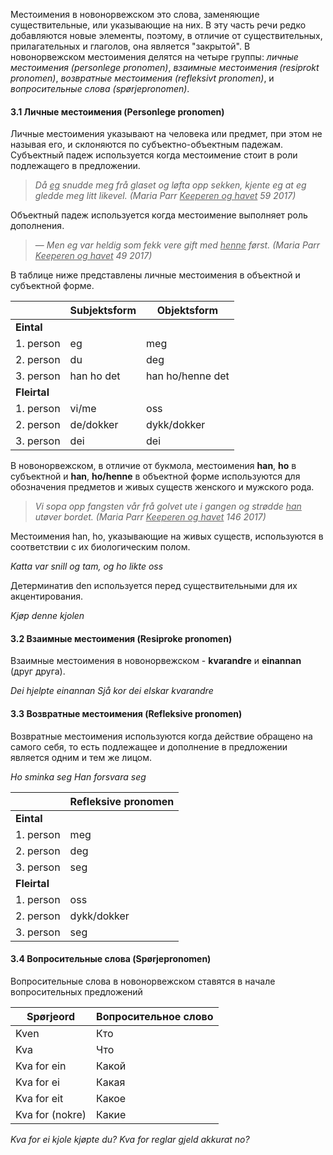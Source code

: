 Местоимения в новонорвежском это слова, заменяющие существительные, или указывающие на них. В эту часть речи редко добавляются новые элементы, поэтому, в отличие от существительных, прилагательных и глаголов, она является "закрытой". В новонорвежском местоимения делятся на четыре группы: *личные местоимения (personlege pronomen)*, *взаимные местоимения (resiprokt pronomen)*, *возвратные местоимения (refleksivt pronomen)*, и *вопросительные слова (spørjepronomen)*. 

#### 3.1 Личные местоимения (Personlege pronomen)
Личные местоимения указывают на человека или предмет, при этом не называя его, и склоняются по субъектно-объектным падежам. Субъектный падеж используется когда местоимение стоит в роли подлежащего в предложении.

>  *Då <ins>eg</ins> snudde meg frå glaset og løfta opp sekken, kjente eg at eg gledde meg litt likevel. <span class="cite">(Maria Parr <u>Keeperen og havet</u> 59 2017)</span>*

Объектный падеж используется когда местоимение выполняет роль дополнения.

> — *Men eg var heldig som fekk vere gift med <ins>henne</ins> først. <span class="cite">(Maria Parr <u>Keeperen og havet</u> 49 2017)</span>*

В таблице ниже представлены личные местоимения в объектной и субъектной форме.

|               | Subjektsform | Objektsform      |
|---------------|--------------|------------------|
| **Eintal**    |              |                  |
| 1. person     | eg           | meg              |
| 2. person     | du           | deg              |
| 3. person     | han ho det   | han ho/henne det |
| **Fleirtal**  |              |                  |
| 1. person     | vi/me        | oss              |
| 2. person     | de/dokker    | dykk/dokker      |
| 3. person     | dei          | dei              |

В новонорвежском, в отличие от букмола, местоимения **han**, **ho** в субъектной и **han**, **ho/henne** в объектной форме используются для обозначения предметов и живых существ женского и мужского рода. 

>  *Vi sopa opp fangsten vår frå golvet ute i gangen og strødde <ins>han</ins> utøver bordet. <span class="cite">(Maria Parr <u>Keeperen og havet</u> 146 2017)</span>*

Местоимения han, ho, указывающие на живых существ, используются в соответствии с их биологическим полом.

*Katta var snill og tam, og ho likte oss*

Детерминатив den используется перед существительными для их акцентирования.

*Kjøp denne kjolen*

#### 3.2 Взаимные местоимения (Resiproke pronomen)

Взаимные местоимения в новонорвежском - **kvarandre** и **einannan** (друг друга).

*Dei hjelpte einannan*
 *Sjå kor dei elskar kvarandre*

#### 3.3 Возвратные местоимения (Refleksive pronomen)

Возвратные местоимения используются когда действие обращено на самого себя, то есть подлежащее и дополнение в предложении является одним и тем же лицом.

*Ho sminka seg*
*Han forsvara seg*

|               | Refleksive pronomen |
|---------------|---------------------|
| **Eintal**    |                     |
| 1. person     | meg                 |
| 2. person     | deg                 |
| 3. person     | seg                 |
| **Fleirtal**  |                     |
| 1. person     | oss                 |
| 2. person     | dykk/dokker         |
| 3. person     | seg                 |

#### 3.4 Вопросительные слова (Spørjepronomen)

Вопросительные слова в новонорвежском ставятся в начале вопросительных предложений

| Spørjeord       | Вопросительное слово |
|-----------------|----------------------|
| Kven            | Кто                  |
| Kva             | Что                  |
| Kva for ein     | Какой                |
| Kva for ei      | Какая                |
| Kva for eit     | Какое                |
| Kva for (nokre) | Какие                |

*Kva for ei kjole kjøpte du?*
*Kva for reglar gjeld akkurat no?*